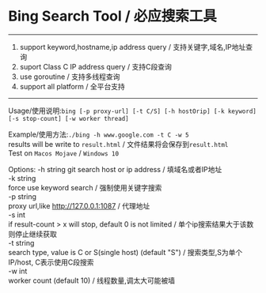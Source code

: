 # Bing Search Tool / 必应搜索工具
---------

 1. support keyword,hostname,ip address query / 支持关键字,域名,IP地址查询
 2. suport Class C IP address query / 支持C段查询
 3. use goroutine / 支持多线程查询
 4. support all platform / 全平台支持
 
---------
Usage/使用说明:`bing [-p proxy-url] [-t C/S] [-h hostOrip] [-k keyword] [-s stop-count] [-w worker thread]`  

Example/使用方法:`./bing -h www.google.com -t C -w 5`  
results will be write to `result.html` / 文件结果将会保存到`result.html`  
Test on `Macos Mojave` / `Windows 10`  

Options:
  -h string  git
    	search host or ip address / 填域名或者IP地址   
  -k string  
    	force use keyword search / 强制使用关键字搜索  
  -p string  
    	proxy url,like http://127.0.0.1:1087 / 代理地址  
  -s int  
    	if result-count > x will stop, default 0 is not limited / 单个ip搜索结果大于该数则停止继续获取  
  -t string  
    	search type, value is C or S(single host) (default "S") / 搜索类型,S为单个IP/host, C表示使用C段搜索  
  -w int  
    	worker count (default 10) / 线程数量,调太大可能被墙  